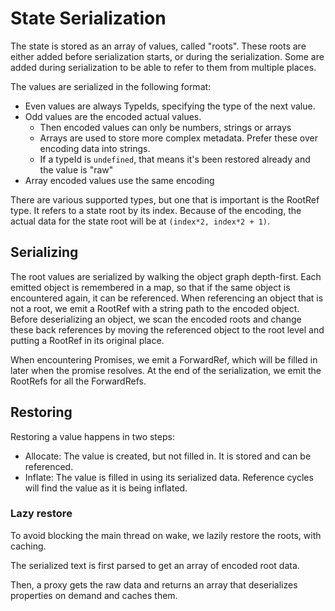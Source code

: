 # State Serialization

The state is stored as an array of values, called "roots". These roots are either added before serialization starts, or during the serialization.
Some are added during serialization to be able to refer to them from multiple places.

The values are serialized in the following format:

- Even values are always TypeIds, specifying the type of the next value.
- Odd values are the encoded actual values.
  - Then encoded values can only be numbers, strings or arrays
  - Arrays are used to store more complex metadata. Prefer these over encoding data into strings.
  - If a typeId is `undefined`, that means it's been restored already and the value is "raw"
- Array encoded values use the same encoding

There are various supported types, but one that is important is the RootRef type. It refers to a state root by its index. Because of the encoding, the actual data for the state root will be at `(index*2, index*2 + 1)`.

## Serializing

The root values are serialized by walking the object graph depth-first. Each emitted object is remembered in a map, so that if the same object is encountered again, it can be referenced.
When referencing an object that is not a root, we emit a RootRef with a string path to the encoded object. Before deserializing an object, we scan the encoded roots and change these back references by moving the referenced object to the root level and putting a RootRef in its original place.

When encountering Promises, we emit a ForwardRef, which will be filled in later when the promise resolves. At the end of the serialization, we emit the RootRefs for all the ForwardRefs.

## Restoring

Restoring a value happens in two steps:

- Allocate: The value is created, but not filled in. It is stored and can be referenced.
- Inflate: The value is filled in using its serialized data. Reference cycles will find the value as it is being inflated.

### Lazy restore

To avoid blocking the main thread on wake, we lazily restore the roots, with caching.

The serialized text is first parsed to get an array of encoded root data.

Then, a proxy gets the raw data and returns an array that deserializes properties on demand and caches them.
